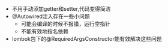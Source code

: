 - 不用手动添加getter和setter,代码变得简洁
- @Autowired注入存在一些小问题
	- 可能会编译的时候不报错，运行空指针
	- 不能有效地指名依赖
- lombok包下的@RequiredArgsConstructor能有效解决这些问题
